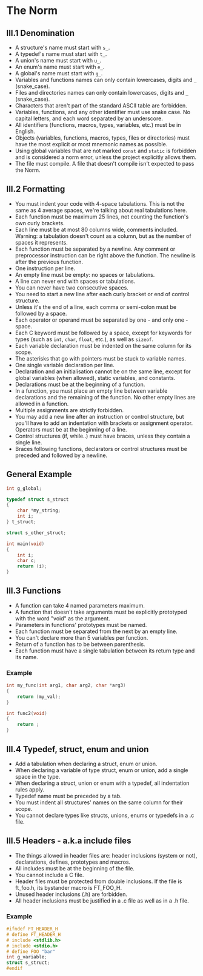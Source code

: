 # The Norm
## III.1 Denomination

* A structure's name must start with `s_`.
* A typedef's name must start with `t_`.
* A union's name must start with `u_`.
* An enum's name must start with `e_`.
* A global's name must start with `g_`.
* Variables and functions names can only contain lowercases, digits and `_` (snake_case).
* Files and directories names can only contain lowercases, digits and `_` (snake_case).
* Characters that aren't part of the standard ASCII table are forbidden.
* Variables, functions, and any other identifier must use snake case. No capital letters, and each word separated by an underscore.
* All identifiers (functions, macros, types, variables, etc.) must be in English.
* Objects (variables, functions, macros, types, files or directories) must have the most explicit or most mnemonic names as possible.
* Using global variables that are not marked `const` and `static` is forbidden and is considered a norm error, unless the project explicitly allows them.
* The file must compile. A file that doesn't compile isn't expected to pass the Norm.

## III.2 Formatting

* You must indent your code with 4-space tabulations. This is not the same as 4 average spaces, we're talking about real tabulations here.
* Each function must be maximum 25 lines, not counting the function's own curly brackets.
* Each line must be at most 80 columns wide, comments included. Warning: a tabulation doesn't count as a column, but as the number of spaces it represents.
* Each function must be separated by a newline. Any comment or preprocessor instruction can be right above the function. The newline is after the previous function.
* One instruction per line.
* An empty line must be empty: no spaces or tabulations.
* A line can never end with spaces or tabulations.
* You can never have two consecutive spaces.
* You need to start a new line after each curly bracket or end of control structure.
* Unless it's the end of a line, each comma or semi-colon must be followed by a space.
* Each operator or operand must be separated by one - and only one - space.
* Each C keyword must be followed by a space, except for keywords for types (such as `int`, `char`, `float`, etc.), as well as `sizeof`.
* Each variable declaration must be indented on the same column for its scope.
* The asterisks that go with pointers must be stuck to variable names.
* One single variable declaration per line.
* Declaration and an initialisation cannot be on the same line, except for global variables (when allowed), static variables, and constants.
* Declarations must be at the beginning of a function.
* In a function, you must place an empty line between variable declarations and the remaining of the function. No other empty lines are allowed in a function.
* Multiple assignments are strictly forbidden.
* You may add a new line after an instruction or control structure, but you'll have to add an indentation with brackets or assignment operator. Operators must be at the beginning of a line.
* Control structures (if, while..) must have braces, unless they contain a single line.
* Braces following functions, declarators or control structures must be preceded and followed by a newline.

## General Example
```c
int g_global;

typedef struct s_struct
{
    char *my_string;
    int i;
} t_struct;

struct s_other_struct;

int main(void)
{
    int i;
    char c;
    return (i);
}
```

## III.3 Functions

* A function can take 4 named parameters maximum.
* A function that doesn't take arguments must be explicitly prototyped with the word "void" as the argument.
* Parameters in functions' prototypes must be named.
* Each function must be separated from the next by an empty line.
* You can't declare more than 5 variables per function.
* Return of a function has to be between parenthesis.
* Each function must have a single tabulation between its return type and its name.

### Example
```c
int my_func(int arg1, char arg2, char *arg3)
{
    return (my_val);
}

int func2(void)
{
    return ;
}
```

## III.4 Typedef, struct, enum and union

* Add a tabulation when declaring a struct, enum or union.
* When declaring a variable of type struct, enum or union, add a single space in the type.
* When declaring a struct, union or enum with a typedef, all indentation rules apply.
* Typedef name must be preceded by a tab.
* You must indent all structures' names on the same column for their scope.
* You cannot declare types like structs, unions, enums or typedefs in a .c file.

## III.5 Headers - a.k.a include files

* The things allowed in header files are: header inclusions (system or not), declarations, defines, prototypes and macros.
* All includes must be at the beginning of the file.
* You cannot include a C file.
* Header files must be protected from double inclusions. If the file is ft_foo.h, its bystander macro is FT_FOO_H.
* Unused header inclusions (.h) are forbidden.
* All header inclusions must be justified in a .c file as well as in a .h file.

### Example
```c
#ifndef FT_HEADER_H
# define FT_HEADER_H
# include <stdlib.h>
# include <stdio.h>
# define FOO "bar"
int g_variable;
struct s_struct;
#endif
```